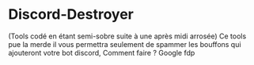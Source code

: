 # Discord-Destroyer
(Tools codé en étant semi-sobre suite à une après midi arrosée)
Ce tools pue la merde il vous permettra seulement de spammer les bouffons qui ajouteront votre bot discord,
Comment faire ? 
Google fdp
